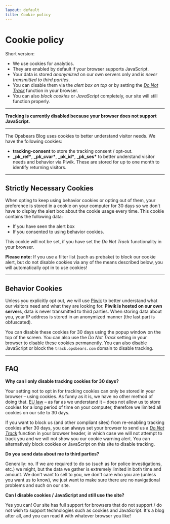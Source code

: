 ```yaml
---
layout: default
title: Cookie policy
---
```


# Cookie policy

Short version:

- We use cookies for analytics.
- They are enabled by default if your browser supports JavaScript.
- Your data is stored *anonymized* on our own servers only and is *never transmitted to third parties*.
- You can disable them via the *alert box on top* or by setting the
  [*Do Not Track*](https://en.wikipedia.org/wiki/Do_Not_Track) function in your browser.
- You can also *block cookies* or *JavaScript* completely, our site will still function properly.

---

<div class="cookie-settings"><noscript><div class="margin-top text-center"><strong>Tracking is currently disabled 
because  your browser does not support JavaScript.</strong></div></noscript></div>

---

The Opsbears Blog uses cookies to better understand visitor needs. We have the following cookies:

- **tracking-consent** to store the tracking consent / opt-out.
- **\_pk\_ref\***, **\_pk\_cvar\***, **\_pk\_id\***, **\_pk\_ses\*** to better understand visitor needs and behavior 
  via Piwik. These are stored for up to one month to identify returning visitors.

---

## Strictly Necessary Cookies

When opting to keep using behavior cookies or opting out of them, your preference is stored in a cookie on your 
computer for 30 days so we don't have to display the alert box about the cookie usage every time. This cookie contains 
the following data:

- If you have seen the alert box
- If you consented to using behavior cookies.

This cookie will not be set, if you have set the *Do Not Track* functionality in your browser.

**Please note:** If you use a filter list (such as prebake) to block our cookie alert, but do not disable cookies via
any of the means described below, you will automatically opt in to use cookies!

---

## Behavior Cookies

Unless you explicitly opt out, we will use [Piwik](http://piwik.org/) to better understand what our visitors need and
what they are looking for. **Piwik is hosted on our own servers**, data is never transmitted to third parties. When 
storing data about you, your IP address is stored in an anonymized manner (the last part is obfuscated).

You can disable these cookies for 30 days using the popup window on the top of the screen. You can also use the <em>Do
Not Track</em> setting in your browser to disable these cookies permanently. You can also disable JavaScript or block
the `track.opsbears.com` domain to disable tracking.

---

## FAQ

**Why can I only disable tracking cookies for 30 days?**

Your setting not to opt in for tracking cookies can only be stored in your browser &ndash; using cookies. As funny as
it is, we have no other method of doing that. [EU law](http://ec.europa.eu/ipg/basics/legal/cookies/index_en.htm) 
&ndash; as far as we understand it &ndash; does not allow us to store cookies for a long period of time on your 
computer, therefore we limited all cookies on our site to 30 days.

If you want to block us (and other compliant sites) from re-enabling tracking cookies after 30 days, you can always 
set your browser to send us a [*Do Not Track*](https://en.wikipedia.org/wiki/Do_Not_Track) function in your browser 
header, in which case we will not attempt to track you and we will not show you our cookie warning alert. You can 
alternatively block cookies or JavaScript on this site to disable tracking.

**Do you send data about me to third parties?**

Generally: no. If we are required to do so (such as for police investigations, etc.) we might, but the data we gather
is extremely limited in both time and amount. We don't want to sell to you, we don't care who you are (unless you 
want us to know), we just want to make sure there are no navigational problems and such on our site.

**Can I disable cookies / JavaScript and still use the site?**

Yes you can! Our site has full support for browsers that do not support / do not wish to support technologies such as
cookies and JavaScript. It's a blog after all, and you can read it with whatever browser you like!
